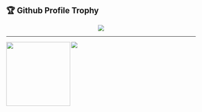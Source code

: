 <h2>🏆 Github Profile Trophy</h2>
<div align=center>
<img src="https://github-profile-trophy.vercel.app/?username=bufsnake&column=7"/>
</div>

---

<div>
  <img height="170" align="left" src="https://github-readme-stats.vercel.app/api?username=bufsnake&count_private=true&include_all_commits=true" />
  <img src="https://github-readme-stats.vercel.app/api/top-langs/?username=bufsnake&layout=compact" />
</div>
